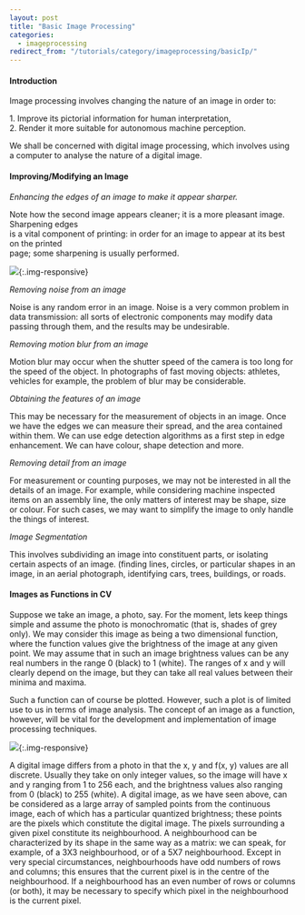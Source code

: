 ```yaml
---
layout: post
title: "Basic Image Processing"
categories:
  - imageprocessing
redirect_from: "/tutorials/category/imageprocessing/basicIp/"
---
```


#### Introduction

Image processing involves changing the nature of an image in order to:

1\. Improve its pictorial information for human interpretation,  
2\. Render it more suitable for autonomous machine perception.

We shall be concerned with digital image processing, which involves using a computer to analyse the nature of a digital image.

#### Improving/Modifying an Image

_Enhancing the edges of an image to make it appear sharper._

Note how the second image appears cleaner; it is a more pleasant image. Sharpening edges  
is a vital component of printing: in order for an image to appear at its best on the printed  
page; some sharpening is usually performed.

![][1]{:.img-responsive}

_Removing noise from an image_

Noise is any random error in an image. Noise is a very common problem in data transmission: all sorts of electronic components may modify data passing through them, and the results may be undesirable.

_Removing motion blur from an image_

Motion blur may occur when the shutter speed of the camera is too long for the speed of the object. In photographs of fast moving objects: athletes, vehicles for example, the problem of blur may be considerable.

_Obtaining the features of an image_

This may be necessary for the measurement of objects in an image. Once we have the edges we can measure their spread, and the area contained within them. We can use edge detection algorithms as a first step in edge enhancement. We can have colour, shape detection and more.

_Removing detail from an image_

For measurement or counting purposes, we may not be interested in all the details of an image. For example, while considering machine inspected items on an assembly line, the only matters of interest may be shape, size or colour. For such cases, we may want to simplify the image to only handle the things of interest.

_Image Segmentation_

This involves subdividing an image into constituent parts, or isolating certain aspects of an image. (finding lines, circles, or particular shapes in an image, in an aerial photograph, identifying cars, trees, buildings, or roads.

#### Images as Functions in CV

Suppose we take an image, a photo, say. For the moment, lets keep things simple and assume the photo is monochromatic (that is, shades of grey only). We may consider this image as being a two dimensional function, where the function values give the brightness of the image at any given point. We may assume that in such an image brightness values can be any real numbers in the range 0 (black) to 1 (white). The ranges of x and y will clearly depend on the image, but they can take all real values between their minima and maxima.

Such a function can of course be plotted. However, such a plot is of limited use to us in terms of image analysis. The concept of an image as a function, however, will be vital for the development and implementation of image processing techniques.

![][2]{:.img-responsive}

A digital image differs from a photo in that the x, y and f(x, y) values are all discrete. Usually they take on only integer values, so the image will have x and y ranging from 1 to 256 each, and the brightness values also ranging from 0 (black) to 255 (white). A digital image, as we have seen above, can be considered as a large array of sampled points from the continuous image, each of which has a particular quantized brightness; these points are the pixels which constitute the digital image. The pixels surrounding a given pixel constitute its neighbourhood. A neighbourhood can be characterized by its shape in the same way as a matrix: we can speak, for example, of a 3X3 neighbourhood, or of a 5X7 neighbourhood. Except in very special circumstances, neighbourhoods have odd numbers of rows and columns; this ensures that the current pixel is in the centre of the neighbourhood. If a neighbourhood has an even number of rows or columns (or both), it may be necessary to specify which pixel in the neighbourhood is the current pixel.

[1]: /img/tutorial/img_processing/basic/Sharpening_Sharpen.jpg
[2]: /img/tutorial/img_processing/basic/2.PNG
